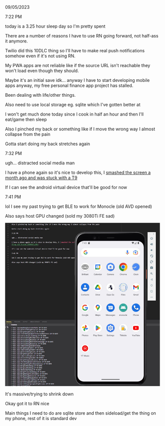 09/05/2023

7:22 PM

today is a 3.25 hour sleep day so I'm pretty spent

There are a number of reasons I have to use RN going forward, not half-ass it anymore.

Twilio did this 10DLC thing so I'll have to make real push notifications somehow even if it's not using RN.

My PWA apps are not reliable like if the source URL isn't reachable they won't load even though they should.

Maybe it's an initial save idk... anyway I have to start developing mobile apps anyway, my free personal finance app project has stalled.

Been dealing with life/other things.

Also need to use local storage eg. sqlite which I've gotten better at

I won't get much done today since I cook in half an hour and then I'll eat/game then sleep

Also I pinched my back or something like if I move the wrong way I almost collapse from the pain

Gotta start doing my back stretches again

7:32 PM

ugh... distracted social media man

I have a phone again so it's nice to develop this, I [smashed the screen a month ago and was stuck with a T9](https://medium.com/@jdc-cunningham/t9-my-old-friend-19945dfca90c)

If I can see the android virtual device that'll be good for now

7:41 PM

lol I see my past trying to get BLE to work for Monocle (old AVD opened)

Also says host GPU changed (sold my 3080Ti FE sad)

<img src="./devlog-images/smaller.JPG">

It's massive/trying to shrink down

Okay got it to RN nice

Main things I need to do are sqlite store and then sideload/get the thing on my phone, rest of it is standard dev
